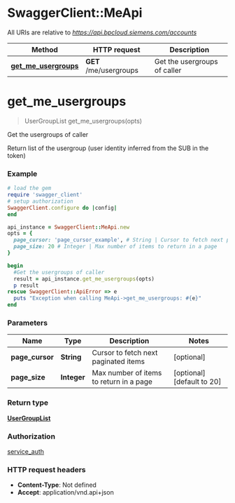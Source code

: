 # SwaggerClient::MeApi

All URIs are relative to *https://api.bpcloud.siemens.com/accounts*

Method | HTTP request | Description
------------- | ------------- | -------------
[**get_me_usergroups**](MeApi.md#get_me_usergroups) | **GET** /me/usergroups | Get the usergroups of caller

# **get_me_usergroups**
> UserGroupList get_me_usergroups(opts)

Get the usergroups of caller

Return list of the usergroup (user identity inferred from the SUB in the token) 

### Example
```ruby
# load the gem
require 'swagger_client'
# setup authorization
SwaggerClient.configure do |config|
end

api_instance = SwaggerClient::MeApi.new
opts = { 
  page_cursor: 'page_cursor_example', # String | Cursor to fetch next paginated items
  page_size: 20 # Integer | Max number of items to return in a page
}

begin
  #Get the usergroups of caller
  result = api_instance.get_me_usergroups(opts)
  p result
rescue SwaggerClient::ApiError => e
  puts "Exception when calling MeApi->get_me_usergroups: #{e}"
end
```

### Parameters

Name | Type | Description  | Notes
------------- | ------------- | ------------- | -------------
 **page_cursor** | **String**| Cursor to fetch next paginated items | [optional] 
 **page_size** | **Integer**| Max number of items to return in a page | [optional] [default to 20]

### Return type

[**UserGroupList**](UserGroupList.md)

### Authorization

[service_auth](../README.md#service_auth)

### HTTP request headers

 - **Content-Type**: Not defined
 - **Accept**: application/vnd.api+json



